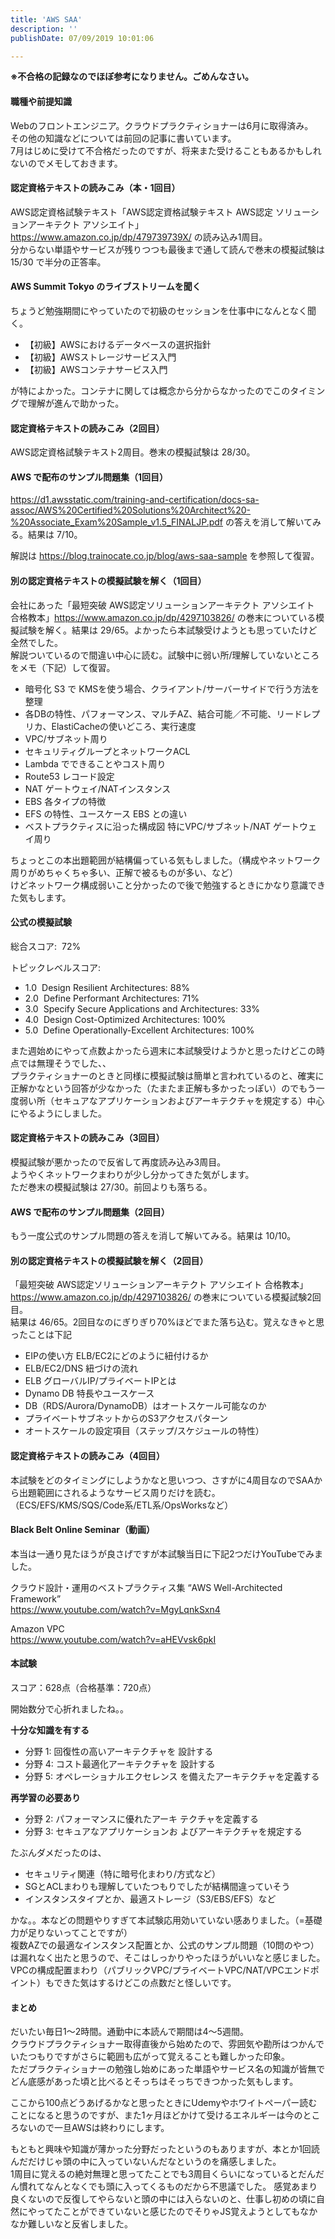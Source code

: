 ```yaml
---
title: 'AWS SAA'
description: ''
publishDate: 07/09/2019 10:01:06

---
```

<p><strong>※不合格の記録なのでほぼ参考になりません。ごめんなさい。</strong></p>

<h4>職種や前提知識</h4>

<p>Webのフロントエンジニア。クラウドプラクティショナーは6月に取得済み。<br/>
その他の知識などについては前回の記事に書いています。<br/>
7月はじめに受けて不合格だったのですが、将来また受けることもあるかもしれないのでメモしておきます。</p>

<h4>認定資格テキストの読みこみ（本・1回目）</h4>

<p>AWS認定資格試験テキスト「AWS認定資格試験テキスト AWS認定 ソリューションアーキテクト アソシエイト」 <a href="https://www.amazon.co.jp/dp/479739739X/">https://www.amazon.co.jp/dp/479739739X/</a> の読み込み1周目。<br/>
分からない単語やサービスが残りつつも最後まで通して読んで巻末の模擬試験は 15/30 で半分の正答率。</p>

<h4>AWS Summit Tokyo のライブストリームを聞く</h4>

<p>ちょうど勉強期間にやっていたので初級のセッションを仕事中になんとなく聞く。</p>

<ul>
<li>【初級】AWSにおけるデータベースの選択指針</li>
<li>【初級】AWSストレージサービス入門</li>
<li>【初級】AWSコンテナサービス入門</li>
</ul>


<p>が特によかった。コンテナに関しては概念から分からなかったのでこのタイミングで理解が進んで助かった。</p>

<h4>認定資格テキストの読みこみ（2回目）</h4>

<p>AWS認定資格試験テキスト2周目。巻末の模擬試験は 28/30。</p>

<h4>AWS で配布のサンプル問題集（1回目）</h4>

<p><a href="https://d1.awsstatic.com/training-and-certification/docs-sa-assoc/AWS%20Certified%20Solutions%20Architect%20-%20Associate_Exam%20Sample_v1.5_FINALJP.pdf">https://d1.awsstatic.com/training-and-certification/docs-sa-assoc/AWS%20Certified%20Solutions%20Architect%20-%20Associate_Exam%20Sample_v1.5_FINALJP.pdf</a> の答えを消して解いてみる。結果は 7/10。</p>

<p>解説は <a href="https://blog.trainocate.co.jp/blog/aws-saa-sample">https://blog.trainocate.co.jp/blog/aws-saa-sample</a> を参照して復習。</p>

<h4>別の認定資格テキストの模擬試験を解く（1回目）</h4>

<p>会社にあった「最短突破 AWS認定ソリューションアーキテクト アソシエイト 合格教本」<a href="https://www.amazon.co.jp/dp/4297103826/">https://www.amazon.co.jp/dp/4297103826/</a> の巻末についている模擬試験を解く。結果は 29/65。よかったら本試験受けようとも思っていたけど全然でした。<br/>
解説ついているので間違い中心に読む。試験中に弱い所/理解していないところをメモ（下記）して復習。</p>

<ul>
<li>暗号化 S3 で KMSを使う場合、クライアント/サーバーサイドで行う方法を整理</li>
<li>各DBの特性、パフォーマンス、マルチAZ、結合可能／不可能、リードレプリカ、ElastiCacheの使いどころ、実行速度</li>
<li>VPC/サブネット周り</li>
<li>セキュリティグループとネットワークACL</li>
<li>Lambda でできることやコスト周り</li>
<li>Route53 レコード設定</li>
<li>NAT ゲートウェイ/NATインスタンス</li>
<li>EBS 各タイプの特徴</li>
<li>EFS の特性、ユースケース EBS との違い</li>
<li>ベストプラクティスに沿った構成図 特にVPC/サブネット/NAT ゲートウェイ周り</li>
</ul>


<p>ちょっとこの本出題範囲が結構偏っている気もしました。（構成やネットワーク周りがめちゃくちゃ多い、正解で被るものが多い、など）<br/>
けどネットワーク構成弱いこと分かったので後で勉強するときにかなり意識できた気もします。</p>

<h4>公式の模擬試験</h4>

<p>総合スコア:  72%</p>

<p>トピックレベルスコア:</p>

<ul>
<li>1.0  Design Resilient Architectures: 88%</li>
<li>2.0  Define Performant Architectures: 71%</li>
<li>3.0  Specify Secure Applications and Architectures: 33%</li>
<li>4.0  Design Cost-Optimized Architectures: 100%</li>
<li>5.0  Define Operationally-Excellent Architectures: 100%</li>
</ul>


<p>また週始めにやって点数よかったら週末に本試験受けようかと思ったけどこの時点では無理そうでした、、<br/>
プラクティショナーのときと同様に模擬試験は簡単と言われているのと、確実に正解かなという回答が少なかった（たまたま正解も多かったっぽい）のでもう一度弱い所（セキュアなアプリケーションおよびアーキテクチャを規定する）中心にやるようにしました。</p>

<h4>認定資格テキストの読みこみ（3回目）</h4>

<p>模擬試験が悪かったので反省して再度読み込み3周目。<br/>
ようやくネットワークまわりが少し分かってきた気がします。<br/>
ただ巻末の模擬試験は 27/30。前回よりも落ちる。</p>

<h4>AWS で配布のサンプル問題集（2回目）</h4>

<p>もう一度公式のサンプル問題の答えを消して解いてみる。結果は 10/10。</p>

<h4>別の認定資格テキストの模擬試験を解く（2回目）</h4>

<p>「最短突破 AWS認定ソリューションアーキテクト アソシエイト 合格教本」<a href="https://www.amazon.co.jp/dp/4297103826/">https://www.amazon.co.jp/dp/4297103826/</a> の巻末についている模擬試験2回目。<br/>
結果は 46/65。2回目なのにぎりぎり70%ほどでまた落ち込む。覚えなきゃと思ったことは下記</p>

<ul>
<li>EIPの使い方 ELB/EC2にどのように紐付けるか</li>
<li>ELB/EC2/DNS 紐づけの流れ</li>
<li>ELB グローバルIP/プライベートIPとは</li>
<li>Dynamo DB 特長やユースケース</li>
<li>DB（RDS/Aurora/DynamoDB）はオートスケール可能なのか</li>
<li>プライベートサブネットからのS3アクセスパターン</li>
<li>オートスケールの設定項目（ステップ/スケジュールの特性）</li>
</ul>


<h4>認定資格テキストの読みこみ（4回目）</h4>

<p>本試験をどのタイミングにしようかなと思いつつ、さすがに4周目なのでSAAから出題範囲にされるようなサービス周りだけを読む。（ECS/EFS/KMS/SQS/Code系/ETL系/OpsWorksなど）</p>

<h4>Black Belt Online Seminar（動画）</h4>

<p>本当は一通り見たほうが良さげですが本試験当日に下記2つだけYouTubeでみました。</p>

<p>クラウド設計・運用のベストプラクティス集 “AWS Well-Architected Framework”<br/>
<a href="https://www.youtube.com/watch?v=MgyLqnkSxn4">https://www.youtube.com/watch?v=MgyLqnkSxn4</a></p>

<p>Amazon VPC<br/>
<a href="https://www.youtube.com/watch?v=aHEVvsk6pkI">https://www.youtube.com/watch?v=aHEVvsk6pkI</a></p>

<h4>本試験</h4>

<p>スコア：628点（合格基準：720点）</p>

<p>開始数分で心折れましたね。。</p>

<p><strong>十分な知識を有する</strong></p>

<ul>
<li>分野 1: 回復性の高いアーキテクチャを 設計する</li>
<li>分野 4: コスト最適化アーキテクチャを 設計する</li>
<li>分野 5: オペレーショナルエクセレンス を備えたアーキテクチャを定義する</li>
</ul>


<p><strong>再学習の必要あり</strong></p>

<ul>
<li>分野 2: パフォーマンスに優れたアーキ テクチャを定義する</li>
<li>分野 3: セキュアなアプリケーションお よびアーキテクチャを規定する</li>
</ul>


<p>たぶんダメだったのは、</p>

<ul>
<li>セキュリティ関連（特に暗号化まわり/方式など）</li>
<li>SGとACLまわりも理解していたつもりでしたが結構間違っていそう</li>
<li>インスタンスタイプとか、最適ストレージ（S3/EBS/EFS）など</li>
</ul>


<p>かな。。本などの問題やりすぎて本試験応用効いていない感ありました。（=基礎力が足りないってことですが）  <br/>
複数AZでの最適なインスタンス配置とか、公式のサンプル問題（10問のやつ）は漏れなく出たと思うので、そこはしっかりやったほうがいいなと感じました。
VPCの構成配置まわり（パブリックVPC/プライベートVPC/NAT/VPCエンドポイント）もできた気はするけどこの点数だと怪しいです。</p>

<h4>まとめ</h4>

<p>だいたい毎日1〜2時間。通勤中に本読んで期間は4〜5週間。<br/>
クラウドプラクティショナー取得直後から始めたので、雰囲気や勘所はつかんでいたつもりですがさらに範囲も広がって覚えることも難しかった印象。<br/>
ただプラクティショナーの勉強し始めにあった単語やサービス名の知識が皆無でどん底感があった頃と比べるとそっちはそっちできつかった気もします。</p>

<p>ここから100点どうあげるかなと思ったときにUdemyやホワイトペーパー読むことになると思うのですが、また1ヶ月ほどかけて受けるエネルギーは今のところないので一旦AWSは終わりにします。</p>

<p>もともと興味や知識が薄かった分野だったというのもありますが、本とか1回読んだだけじゃ頭の中に入っていないんだなというのを痛感しました。<br/>
1周目に覚えるの絶対無理と思ってたことでも3周目くらいになっているとだんだん慣れてなんとなくでも頭に入ってくるものだから不思議でした。
感覚あまり良くないので反復してやらないと頭の中には入らないのと、仕事し初めの頃に自然にやってたことができていないと感じたのでそりゃJS覚えようとしてもなかなか難しいなと反省しました。</p>
